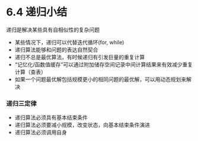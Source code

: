 # 6.4 递归小结

递归是解决某些具有自相似性的复杂问题
- 某些情况下，递归可以代替迭代循环(for, while)
- 递归算法能够和问题的表达自然契合
- 递归不总是最优算法，有时候递归有引发巨量的重复计算
- “记忆化/函数值缓存”可以通过附加储存空间记录中间计算结果来有效减少重复计算（查表）
- 如果一个问题最优解包括规模更小的相同问题的最优解，可以用动态规划来解决

### 递归三定律
- 递归算法必须具有基本结束条件
- 递归算法必须要减小规模，改变状态，向基本结束条件演进
- 递归算法必须调用自身




